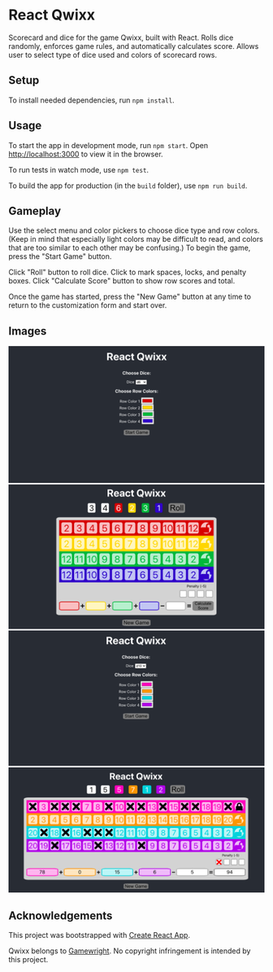 # React Qwixx

Scorecard and dice for the game Qwixx, built with React. Rolls dice randomly, enforces game rules, and automatically calculates score. Allows user to select type of dice used and colors of scorecard rows.

## Setup

To install needed dependencies, run `npm install`.

## Usage

To start the app in development mode, run `npm start`. Open [http://localhost:3000](http://localhost:3000) to view it in the browser.

To run tests in watch mode, use `npm test`.

To build the app for production (in the `build` folder), use `npm run build`.

## Gameplay

Use the select menu and color pickers to choose dice type and row colors. (Keep in mind that especially light colors may be difficult to read, and colors that are too similar to each other may be confusing.) To begin the game, press the "Start Game" button.

Click "Roll" button to roll dice. Click to mark spaces, locks, and penalty boxes. Click "Calculate Score" button to show row scores and total.

Once the game has started, press the "New Game" button at any time to return to the customization form and start over.

## Images

![Start form with default options](screenshots/default-start-form.png)
![New game with default options](screenshots/default-game-blank.png)
![Start form with custom options](screenshots/custom-start-form.png)
![Game with custom options in progress](screenshots/custom-game-in-progress.png)

## Acknowledgements

This project was bootstrapped with [Create React App](https://github.com/facebook/create-react-app).

Qwixx belongs to [Gamewright](https://gamewright.com/product/Qwixx). No copyright infringement is intended by this project.
